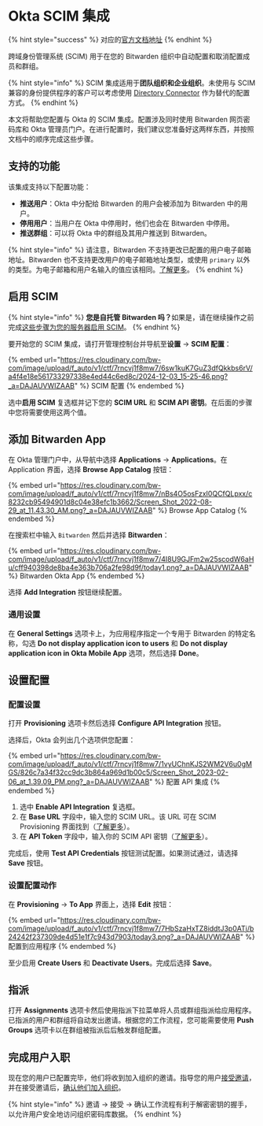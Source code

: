 # Okta SCIM 集成

{% hint style="success" %}
对应的[官方文档地址](https://bitwarden.com/help/okta-scim-integration/)
{% endhint %}

跨域身份管理系统 (SCIM) 用于在您的 Bitwarden 组织中自动配置和取消配置成员和群组。

{% hint style="info" %}
SCIM 集成适用于**团队组织和企业组织**。未使用与 SCIM 兼容的身份提供程序的客户可以考虑使用 [Directory Connector](../directory-connector/directory-connector-cli.md) 作为替代的配置方式。
{% endhint %}

本文将帮助您配置与 Okta 的 SCIM 集成。配置涉及同时使用 Bitwarden 网页密码库和 Okta 管理员门户。在进行配置时，我们建议您准备好这两样东西，并按照文档中的顺序完成这些步骤。

## 支持的功能 <a href="#supported-features" id="supported-features"></a>

该集成支持以下配置功能：

* **推送用户**：Okta 中分配给 Bitwarden 的用户会被添加为 Bitwarden 中的用户。
* **停用用户**：当用户在 Okta 中停用时，他们也会在 Bitwarden 中停用。
* **推送群组**：可以将 Okta 中的群组及其用户推送到 Bitwarden。

{% hint style="info" %}
请注意，Bitwarden 不支持更改已配置的用户电子邮箱地址。Bitwarden 也不支持更改用户的电子邮箱地址类型，或使用 `primary` 以外的类型。为电子邮箱和用户名输入的值应该相同。[了解更多](about-scim.md#required-attributes)。
{% endhint %}

## 启用 SCIM <a href="#enable-scim" id="enable-scim"></a>

{% hint style="info" %}
**您是自托管 Bitwarden 吗？**&#x5982;果是，请在继续操作之前完成[这些步骤为您的服务器启用 SCIM](../self-hosting/deploy-and-configure/optional-features/self-hosting-scim.md)。
{% endhint %}

要开始您的 SCIM 集成，请打开管理控制台并导航至**设置** → **SCIM 配置**：

{% embed url="https://res.cloudinary.com/bw-com/image/upload/f_auto/v1/ctf/7rncvj1f8mw7/6sw1kuK7GuZ3dfQkkbs6rV/a4f4e18e561733297338e4ed44c6ed8c/2024-12-03_15-25-46.png?_a=DAJAUVWIZAAB" %}
SCIM 配置
{% endembed %}

选中**启用 SCIM** 复选框并记下您的 **SCIM URL** 和 **SCIM API 密钥**。在后面的步骤中您将需要使用这两个值。

## 添加 Bitwarden App <a href="#add-the-bitwarden-app" id="add-the-bitwarden-app"></a>

在 Okta 管理门户中，从导航中选择 **Applications** → **Applications**。在 Application 界面，选择 **Browse App Catalog** 按钮：

{% embed url="https://res.cloudinary.com/bw-com/image/upload/f_auto/v1/ctf/7rncvj1f8mw7/nBs4O5osFzxI0QCfQLpxx/c8232cb95494901d8c04e38efc1b3662/Screen_Shot_2022-08-29_at_11.43.30_AM.png?_a=DAJAUVWIZAAB" %}
Browse App Catalog
{% endembed %}

在搜索栏中输入 `Bitwarden` 然后并选择 **Bitwarden**：

{% embed url="https://res.cloudinary.com/bw-com/image/upload/f_auto/v1/ctf/7rncvj1f8mw7/4I8U9GJFm2w25scodW6aHu/cff940398de8ba4e363b706a2fe98d9f/today1.png?_a=DAJAUVWIZAAB" %}
Bitwarden Okta App
{% endembed %}

选择 **Add Integration** 按钮继续配置。

### 通用设置 <a href="#general-settings" id="general-settings"></a>

在 **General Settings** 选项卡上，为应用程序指定一个专用于 Bitwarden 的特定名称，勾选 **Do not display application icon to users** 和 **Do not display application icon in Okta Mobile App** 选项，然后选择 **Done**。

## 设置配置 <a href="#setup-provisioning" id="setup-provisioning"></a>

### 配置设置 <a href="#provisioning-settings" id="provisioning-settings"></a>

打开 **Provisioning** 选项卡然后选择 **Configure API Integration** 按钮。

选择后，Okta 会列出几个选项供您配置：

{% embed url="https://res.cloudinary.com/bw-com/image/upload/f_auto/v1/ctf/7rncvj1f8mw7/1vyUChnKJS2WM2V6u0gMGS/826c7a34f32cc9dc3b864a969d1b00c5/Screen_Shot_2023-02-06_at_1.39.09_PM.png?_a=DAJAUVWIZAAB" %}
配置 API 集成
{% endembed %}

1. 选中 **Enable API Integration** 复选框。
2. 在 **Base URL** 字段中，输入您的 SCIM URL。该 URL 可在 SCIM Provisioning 界面找到（[了解更多](okta-scim-integration.md#enable-scim)）。
3. 在 **API Token** 字段中，输入你的 SCIM API 密钥（[了解更多](okta-scim-integration.md#enable-scim)）。

完成后，使用 **Test API Credentials** 按钮测试配置。如果测试通过，请选择 **Save** 按钮。

### 设置配置动作 <a href="#set-provisioning-actions" id="set-provisioning-actions"></a>

在 **Provisioning** → **To App** 界面上，选择 **Edit** 按钮：

{% embed url="https://res.cloudinary.com/bw-com/image/upload/f_auto/v1/ctf/7rncvj1f8mw7/7HbSzaHxTZ8iddtJ3p0ATj/b24242f237309de4d51e1f7c943d7903/today3.png?_a=DAJAUVWIZAAB" %}
配置到应用程序
{% endembed %}

至少启用 **Create Users** 和 **Deactivate Users**。完成后选择 **Save**。

## 指派 <a href="#assignments" id="assignments"></a>

打开 **Assignments** 选项卡然后使用指派下拉菜单将人员或群组指派给应用程序。已指派的用户和群组将自动发出邀请。根据您的工作流程，您可能需要使用 **Push Groups** 选项卡以在群组被指派后后触发群组配置。

## 完成用户入职 <a href="#finish-user-onboarding" id="finish-user-onboarding"></a>

现在您的用户已配置完毕，他们将收到加入组织的邀请。指导您的用户[接受邀请](../organizations/user-management.md#accept)，并在接受邀请后，[确认他们加入组织](../organizations/user-management.md#confirm)。

{% hint style="info" %}
邀请 → 接受 → 确认工作流程有利于解密密钥的握手，以允许用户安全地访问组织密码库数据。
{% endhint %}
